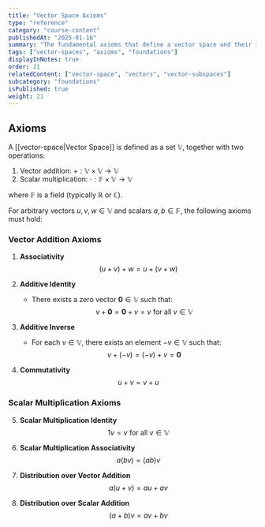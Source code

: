 ```yaml
---
title: "Vector Space Axioms"
type: "reference"
category: "course-content"
publishedAt: "2025-01-16"
summary: "The fundamental axioms that define a vector space and their implications."
tags: ["vector-spaces", "axioms", "foundations"]
displayInNotes: true
order: 21
relatedContent: ["vector-space", "vectors", "vector-subspaces"]
subcategory: "foundations"
isPublished: true
weight: 21
---
```


## Axioms
A [[vector-space|Vector Space]] is defined as a set $\mathbb{V}$, together with two operations:
1. Vector addition: $+: \mathbb{V} \times \mathbb{V} \to \mathbb{V}$
2. Scalar multiplication: $\cdot: \mathbb{F} \times \mathbb{V} \to \mathbb{V}$

where $\mathbb{F}$ is a field (typically $\mathbb{R}$ or $\mathbb{C}$).

For arbitrary vectors $u,v,w \in \mathbb{V}$ and scalars $a,b \in \mathbb{F}$, the following axioms must hold:

### Vector Addition Axioms

1) **Associativity**
   $$(u + v) + w = u + (v + w)$$

2) **Additive Identity**
   - There exists a zero vector $\mathbf{0} \in \mathbb{V}$ such that:
   $$v + \mathbf{0} = \mathbf{0} + v = v \text{ for all } v \in \mathbb{V}$$

3) **Additive Inverse**
   - For each $v \in \mathbb{V}$, there exists an element $-v \in \mathbb{V}$ such that:
   $$v + (-v) = (-v) + v = \mathbf{0}$$

4) **Commutativity**
   $$u + v = v + u$$

### Scalar Multiplication Axioms

5) **Scalar Multiplication Identity**
   $$1v = v \text{ for all } v \in \mathbb{V}$$

6) **Scalar Multiplication Associativity**
   $$a(bv) = (ab)v$$

7) **Distribution over Vector Addition**
   $$a(u + v) = au + av$$

8) **Distribution over Scalar Addition**
   $$(a + b)v = av + bv$$
